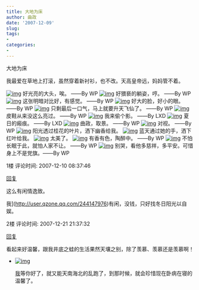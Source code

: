 ```yaml
---
title: 大地为床
author: 曲政
date: '2007-12-09'
slug: 
tags:
- 
categories:
- 
---
```


大地为床 

我最爱在草地上打滚，虽然穿着新衬衫，也不改。天高皇帝远，妈妈管不着。 

[![img](https://tva1.sinaimg.cn/large/006tNbRwgy1g9zhchktgfj30ci0gotb8.jpg)](http://photo.store.qq.com/http_imgload.cgi?/rurl2=2e467a71726ce98529ee1a5b4d0deb6b73cb39ca652226c591b972ccffffb05b97aaf16b67f60a7d7a54b5e0c0d8412c9aa00088067e495b0a13480c675d5fb79932a05fb2590b4a637409303555493d83061200) 
好光亮的大头，唉。 ——By WP
[![img](https://tva1.sinaimg.cn/large/006tNbRwgy1g9zhcgtnozj30m80godki.jpg)](http://photo.store.qq.com/http_imgload.cgi?/rurl2=cf490e2b67f699a6963eaeaf9247df73a044b4b85ac1b61cd049428eaaab2c49a3c6ab38ba6c14338e5689ae9a688ca86926f5ebebcca3baa7c59f0c5b445f31151761edc4210e90a08f82247e491b2827bccb51) 
好猥亵的躺姿，哼。 ——By WP
[![img](https://tva1.sinaimg.cn/large/006tNbRwgy1g9zhch7b2mj30m80gotch.jpg)](http://photo.store.qq.com/http_imgload.cgi?/rurl2=ad24a5d794eaa37261091498607ec6a182d6fd7f07a04cc93e41ffa16fb500e83bb6e2f2a2747a53677723a14803c7085cdef2c6c495b59504948749e501b480ccf532212c82c0a0a09f9037fb73e383e64bd1ff) 
这张明暗对比好，有感觉。 ——By WP
[![img](https://tva1.sinaimg.cn/large/006tNbRwgy1g9zhcihu5yj30m80gowhy.jpg)](http://photo.store.qq.com/http_imgload.cgi?/rurl2=704e7190d4120910a4c7df458754125fe2a4f516dda8fa02ce794dcee67de55a8cb47ff6a989027180f82049090f59ae448016b5daf0c7961affa95e5077f9f9281aa10799eff9fc3943d21aa0699a6b7b900faa) 
好大的脸，好小的眼。 ——By WP
[![img](https://tva1.sinaimg.cn/large/006tNbRwgy1g9zhcl3bcvj30m80goaf1.jpg)](http://photo.store.qq.com/http_imgload.cgi?/rurl2=0dfee8494791fb961273abe40ff3ff63bda8a3cf78dcbb0ae65479bea6c20fc570651d238573c0d65b206fcdc786708c8b1cbff1423ab10578ba69f4dda9e1b4a829bedf89db9a3645d241aeb7159fc7165e3240) 
只剩最后一口气，马上就要升天飞仙了。 ——By WP
[![img](https://tva1.sinaimg.cn/large/006tNbRwgy1g9zhcm4rzkj30m80goq73.jpg)](http://photo.store.qq.com/http_imgload.cgi?/rurl2=280f6d8d7da3278a967d1a767a13e6448a1ef1c29af9d5de8ec43dcda12663339971045fb86766d3067c6c9c48d5948dc538058f4cbacf76fb3b2cae982a1aec9b4d09cbb7636c851266aa4f3fbd6a3625433b10) 
皮鞋从来没这么亮过。 ——By WP
[![img](https://tva1.sinaimg.cn/large/006tNbRwgy1g9zhcndva6j30m80godix.jpg)](http://photo.store.qq.com/http_imgload.cgi?/rurl2=978a1ca0a0889d980e8e7cab367032ad32f43992fde797c4b1e7c30a7e4c3d339ad72a6d169e2a37d91beaef7934491a5afda72fb3a82ba1bb6845be2aae02c00fea1a46359e30a4f2e60ba68cafb2e1c862b464) 
我来偷个影。 ——By LXD
[![img](https://tva1.sinaimg.cn/large/006tNbRwgy1g9zhcnylduj30m80gotbv.jpg)](http://photo.store.qq.com/http_imgload.cgi?/rurl2=82f7c4312c3bd6c70d35e3d4bb4a1a3ce2fd504db33b5b13dd0897dfdf6abdfedeadfefb1adda67ff6a3e2230ba78b57e0b23b51b68608cc2b707a757d8faab31aa0c29f3d6d70cf3185c3d702400a62d6b1d68d) 
夏日的瘢痕。 ——By LXD
[![img](https://tva1.sinaimg.cn/large/006tNbRwgy1g9zhcpvbw0j30m80go43f.jpg)](http://photo.store.qq.com/http_imgload.cgi?/rurl2=cc2ba9e7d558fb2220f5705898f8cf84a6a4a59a201fa686c77a7ad0629fd500282a6428f91e77c6b8b137e28b6c6f5e88bcda730d382b5d8ce9ff23eae584c9112b0f6aae904cbb66fc40c46ee0e5d03c82e3e7) 
曲政，取景。 ——By WP
[![img](https://tva1.sinaimg.cn/large/006tNbRwgy1g9zhcja6uaj30m80gojvd.jpg)](http://photo.store.qq.com/http_imgload.cgi?/rurl2=4d8888ff40cc0068d73ab0db8825f59d3ccad85ba1618f394698340e246497553eaf6821b4f85322e7fd3e2a3133a0963d499bde80bc6486cbbe38c1c8b00763d31b30f4528dc0b060951aa8af1caebe8ca364f6) 
对视。 ——By WP
[![img](https://tva1.sinaimg.cn/large/006tNbRwgy1g9zhckc94dj30m80go42w.jpg)](http://photo.store.qq.com/http_imgload.cgi?/rurl2=7f1b0377110da5349b5bedc769e2aa956a72baefd0f8e48a0edf1b6bc5fb88fda2544aef3f6cef10eeb2da400062d64cdec62435f3eaba9bc2118675db9d9f4496d53248012a691b896910fba8cd21c976ec8547) 
阳光透过桂花的叶片，洒下幽香给我。 
[![img](https://tva1.sinaimg.cn/large/006tNbRwgy1g9zhcmxadgj30m80go0vh.jpg)](http://photo.store.qq.com/http_imgload.cgi?/rurl2=42a454af836fc6c79119071d7611a6e12baf2616691d10bd3d2b873cdab898863075faa9bb6e7bfb68114fef2dc58307acb41e63e42f1a2e83f3f3f9a35d8d44388dddeb8d1f9b0f194bb81034b87bafb7e4b7b3) 
蓝天通过她的手，洒下红叶给我。 
[![img](https://tva1.sinaimg.cn/large/006tNbRwgy1g9zhcjmtcej30m80gowgt.jpg)](http://photo.store.qq.com/http_imgload.cgi?/rurl2=92b037d8947e9a162780c75b71902c3cb16142662a9b728c1d9b2157246dcf8182f10dd9f0b3508a7d907c2abde0410635e0b6601f595505cf0a9db3e9ffa59eb3520be1c3543e813dbef7d6945ab75acc23d9f0) 
太美了。 
[![img](https://tva1.sinaimg.cn/large/006tNbRwgy1g9zhcobx3jj30m80gon0n.jpg)](http://photo.store.qq.com/http_imgload.cgi?/rurl2=b5b11db6f8f6cdd69a3b52dd1eeccfd739a0916d860ecf9dbf91728b6b6b2257d28fb3c5ce45fad4c35885d083c80b0db46df03ffdc7668f553c8a0e0bfb4292ec96b59bfe62e8c77793624c13c84049d7bbc89a) 
有香有色，陶醉中。 ——By WP
[![img](https://tva1.sinaimg.cn/large/006tNbRwgy1g9zhcoww5oj30m80go42f.jpg)](http://photo.store.qq.com/http_imgload.cgi?/rurl2=bbe902c834998439bf0633efbd4c9e89335ff1b24fc066730263666ccf35f0f3f24bf3ad827acd385c424bd7b978e833086c0d8b1ea6a3b9677d236c1ab8e47475133aa9ac478c180a694e75ed9207072a70b571) 
不怕长眠于此，就怕人家不让。 ——By WP
[![img](https://tva1.sinaimg.cn/large/006tNbRwgy1g9zhcqt6bqj30m80go42q.jpg)](http://photo.store.qq.com/http_imgload.cgi?/rurl2=31659939ea31d5666819ac87e647ccd1a2d5caa1e0e46958ee02238e203f6f842b9aeef041243b5ed9d5631dbe292ed90f06eea27f9e36c72bcb2fd50e11afbeb610e68e71ad9aad4b0b8d8c061cf155b0e5950b) 
别哭，看他多慈祥，多平安。可惜身上不是党旗。——By WP                                                                                            

1楼 评论时间: 2007-12-10 08:37:46

[回复](javascript:;)

这么有闲情逸致。 

我](http://user.qzone.qq.com/244147976)有闲，没钱，只好找冬日阳光以自娱。

2楼 评论时间: 2007-12-21 21:37:32

[回复](javascript:;)

看起来好温馨，跟我井底之蛙的生活果然天壤之别，除了羡慕、羡慕还是羡慕啊！ 

-   [![img](https://tva1.sinaimg.cn/large/006tNbRwgy1g9zhedd95mj301e01ea9t.jpg)](http://user.qzone.qq.com/244147976)

    [我](http://user.qzone.qq.com/244147976)等你好了，就又能天南海北的乱跑了，到那时候，就会珍惜现在卧病在寝的温馨了。